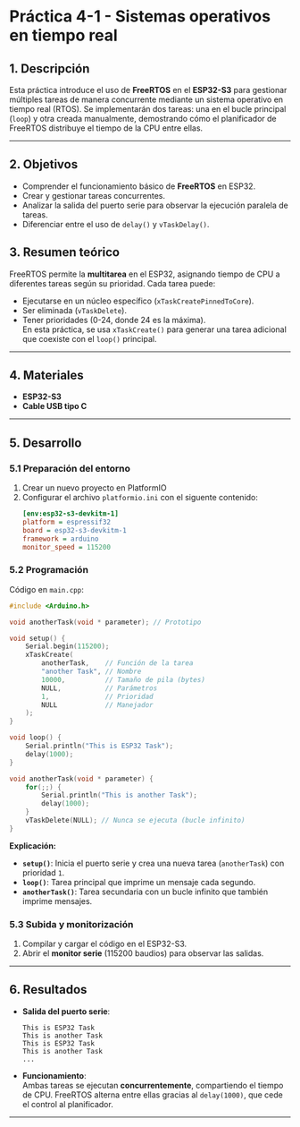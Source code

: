 # **Práctica 4-1 - Sistemas operativos en tiempo real**  

## **1. Descripción**  
Esta práctica introduce el uso de **FreeRTOS** en el **ESP32-S3** para gestionar múltiples tareas de manera concurrente mediante un sistema operativo en tiempo real (RTOS). Se implementarán dos tareas: una en el bucle principal (`loop`) y otra creada manualmente, demostrando cómo el planificador de FreeRTOS distribuye el tiempo de la CPU entre ellas.  

---

## **2. Objetivos**  
- Comprender el funcionamiento básico de **FreeRTOS** en ESP32.  
- Crear y gestionar tareas concurrentes.  
- Analizar la salida del puerto serie para observar la ejecución paralela de tareas.  
- Diferenciar entre el uso de `delay()` y `vTaskDelay()`.  

## **3. Resumen teórico**  
FreeRTOS permite la **multitarea** en el ESP32, asignando tiempo de CPU a diferentes tareas según su prioridad. Cada tarea puede:  
- Ejecutarse en un núcleo específico (`xTaskCreatePinnedToCore`).  
- Ser eliminada (`vTaskDelete`).  
- Tener prioridades (0-24, donde 24 es la máxima).  
En esta práctica, se usa `xTaskCreate()` para generar una tarea adicional que coexiste con el `loop()` principal.  

---

## **4. Materiales**  
- **ESP32-S3**  
- **Cable USB tipo C**  
 
---

## **5. Desarrollo**  

### **5.1 Preparación del entorno**  
1. Crear un nuevo proyecto en PlatformIO
2. Configurar el archivo `platformio.ini` con el siguente contenido:  
   ```ini
   [env:esp32-s3-devkitm-1]
   platform = espressif32
   board = esp32-s3-devkitm-1
   framework = arduino
   monitor_speed = 115200
   ```  

### **5.2 Programación**  
Código en `main.cpp`:  
```cpp
#include <Arduino.h>

void anotherTask(void * parameter); // Prototipo

void setup() {
    Serial.begin(115200);
    xTaskCreate(
        anotherTask,    // Función de la tarea
        "another Task", // Nombre
        10000,          // Tamaño de pila (bytes)
        NULL,           // Parámetros
        1,              // Prioridad
        NULL            // Manejador
    );
}

void loop() {
    Serial.println("This is ESP32 Task");
    delay(1000);
}

void anotherTask(void * parameter) {
    for(;;) {
        Serial.println("This is another Task");
        delay(1000);
    }
    vTaskDelete(NULL); // Nunca se ejecuta (bucle infinito)
}
```  

**Explicación:**  
- **`setup()`**: Inicia el puerto serie y crea una nueva tarea (`anotherTask`) con prioridad `1`.  
- **`loop()`**: Tarea principal que imprime un mensaje cada segundo.  
- **`anotherTask()`**: Tarea secundaria con un bucle infinito que también imprime mensajes.  

### **5.3 Subida y monitorización**  
1. Compilar y cargar el código en el ESP32-S3.  
2. Abrir el **monitor serie** (115200 baudios) para observar las salidas.  

---

## **6. Resultados**  
- **Salida del puerto serie**:  
  ```plaintext
  This is ESP32 Task
  This is another Task
  This is ESP32 Task
  This is another Task
  ...  
  ```  
- **Funcionamiento**:  
  Ambas tareas se ejecutan **concurrentemente**, compartiendo el tiempo de CPU. FreeRTOS alterna entre ellas gracias al `delay(1000)`, que cede el control al planificador.  

---

